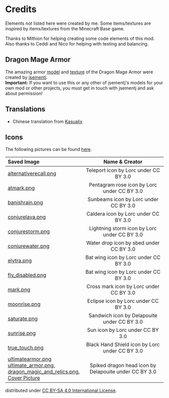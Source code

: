 # Credits
Elements not listed here were created by me. Some items/textures are inspired by items/textures from the Minecraft Base game.

Thanks to Mithion for helping creating some code elements of this mod. Also thanks to Ceddi and Nico for helping with testing and balancing.

## Dragon Mage Armor
The amazing armor [model](/src/main/resources/assets/dragonmagicandrelics/geo/dragon_mage_armor.geo.json) 
and [texture](/src/main/resources/assets/dragonmagicandrelics/textures/models/armor/infernal_dragon_mage_armor_texture.png) 
of the Dragon Mage Armor were created by [jsementj](https://www.reddit.com/user/jsementj/).
<br>__Important:__ If you want to use this or any other of jsementj's models for your own mod or other projects, you must get in touch with jsementj and ask about permission!

## Translations
- Chinese translation from [Kasualix](https://github.com/Joh0210/DragonMagicAndRelics/commits?author=Kasualix)

## Icons
The following pictures can be found [here](https://game-icons.net). 
  

| Saved Image                                                                                                                                                                                                                                                                                                                              |                    Name & Creator                     | 
|:-----------------------------------------------------------------------------------------------------------------------------------------------------------------------------------------------------------------------------------------------------------------------------------------------------------------------------------------|:-----------------------------------------------------:|
| [alternativerecall.png](/src/main/resources/assets/dragonmagicandrelics/textures/spell/component/alternativerecall.png)                                                                                                                                                                                                                  |         Teleport icon by Lorc under CC BY 3.0         |
| [atmark.png](/src/main/resources/assets/dragonmagicandrelics/textures/spell/shape/atmark.png)                                                                                                                                                                                                                                            |      Pentagram rose icon by Lorc under CC BY 3.0      |
| [banishrain.png](/src/main/resources/assets/dragonmagicandrelics/textures/spell/component/banishrain.png)                                                                                                                                                                                                                                |         Sunbeams icon by Lorc under CC BY 3.0         |
| [conjurelava.png](/src/main/resources/assets/dragonmagicandrelics/textures/spell/component/conjurelava.png)                                                                                                                                                                                                                              |         Caldera icon by Lorc under CC BY 3.0          |
| [conjurestorm.png](/src/main/resources/assets/dragonmagicandrelics/textures/spell/component/conjurestorm.png)                                                                                                                                                                                                                            |     Lightning storm icon by Lorc under CC BY 3.0      |
| [conjurewater.png](/src/main/resources/assets/dragonmagicandrelics/textures/spell/component/conjurewater.png)                                                                                                                                                                                                                            |        Water drop icon by sbed under CC BY 3.0        |
| [elytra.png](src/main/resources/assets/dragonmagicandrelics/textures/mob_effect/elytra.png)                                                                                                                                                                                                                                              |         Bat wing icon by Lorc under CC BY 3.0         |
| [fly_disabled.png](src/main/resources/assets/dragonmagicandrelics/textures/mob_effect/fly_disabled.png)                                                                                                                                                                                                                                  |         Bat wing icon by Lorc under CC BY 3.0         |
| [mark.png](/src/main/resources/assets/dragonmagicandrelics/textures/spell/component/mark.png)                                                                                                                                                                                                                                            |        Cross mark icon by Lorc under CC BY 3.0        |
| [moonrise.png](/src/main/resources/assets/dragonmagicandrelics/textures/spell/component/moonrise.png)                                                                                                                                                                                                                                    |         Eclipse icon by Lorc under CC BY 3.0          |
| [saturate.png](/src/main/resources/assets/dragonmagicandrelics/textures/spell/component/saturate.png)                                                                                                                                                                                                                                    |      Sandwich icon by Delapouite under CC BY 3.0      |
| [sunrise.png](/src/main/resources/assets/dragonmagicandrelics/textures/spell/component/sunrise.png)                                                                                                                                                                                                                                      |           Sun icon by Lorc under CC BY 3.0            |
| [true_touch.png](/src/main/resources/assets/dragonmagicandrelics/textures/spell/shape/true_touch.png)                                                                                                                                                                                                                                    |    Black Hand Shield icon by Lorc under CC BY 3.0     |
| [ultimatearmor.png](/src/main/resources/assets/dragonmagicandrelics/textures/spell/component/ultimatearmor.png)<br>   [ultimate_armor.png,](/src/main/resources/assets/dragonmagicandrelics/textures/mob_effect/ultimate_armor.png)<br>[dragon_magic_and_relics.png,<br/>Cover Picture](/src/main/resources/dragon_magic_and_relics.png) | Spiked dragon head icon by Delapouite under CC BY 3.0 |



distributed under [CC BY-SA 4.0 International License](https://creativecommons.org/licenses/by-sa/4.0/).

